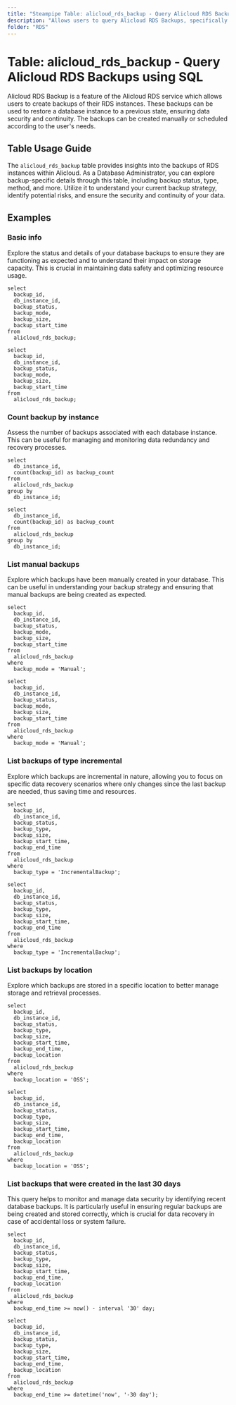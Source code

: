 ```yaml
---
title: "Steampipe Table: alicloud_rds_backup - Query Alicloud RDS Backups using SQL"
description: "Allows users to query Alicloud RDS Backups, specifically details about each backup such as backup status, type, method, and more, providing insights into the backup strategy and potential risks."
folder: "RDS"
---
```


# Table: alicloud_rds_backup - Query Alicloud RDS Backups using SQL

Alicloud RDS Backup is a feature of the Alicloud RDS service which allows users to create backups of their RDS instances. These backups can be used to restore a database instance to a previous state, ensuring data security and continuity. The backups can be created manually or scheduled according to the user's needs.

## Table Usage Guide

The `alicloud_rds_backup` table provides insights into the backups of RDS instances within Alicloud. As a Database Administrator, you can explore backup-specific details through this table, including backup status, type, method, and more. Utilize it to understand your current backup strategy, identify potential risks, and ensure the security and continuity of your data.

## Examples

### Basic info
Explore the status and details of your database backups to ensure they are functioning as expected and to understand their impact on storage capacity. This is crucial in maintaining data safety and optimizing resource usage.

```sql+postgres
select
  backup_id,
  db_instance_id,
  backup_status,
  backup_mode,
  backup_size,
  backup_start_time
from
  alicloud_rds_backup;
```

```sql+sqlite
select
  backup_id,
  db_instance_id,
  backup_status,
  backup_mode,
  backup_size,
  backup_start_time
from
  alicloud_rds_backup;
```

### Count backup by instance
Assess the number of backups associated with each database instance. This can be useful for managing and monitoring data redundancy and recovery processes.

```sql+postgres
select
  db_instance_id,
  count(backup_id) as backup_count
from
  alicloud_rds_backup
group by
  db_instance_id;
```

```sql+sqlite
select
  db_instance_id,
  count(backup_id) as backup_count
from
  alicloud_rds_backup
group by
  db_instance_id;
```

### List manual backups
Explore which backups have been manually created in your database. This can be useful in understanding your backup strategy and ensuring that manual backups are being created as expected.

```sql+postgres
select
  backup_id,
  db_instance_id,
  backup_status,
  backup_mode,
  backup_size,
  backup_start_time
from
  alicloud_rds_backup
where
  backup_mode = 'Manual';
```

```sql+sqlite
select
  backup_id,
  db_instance_id,
  backup_status,
  backup_mode,
  backup_size,
  backup_start_time
from
  alicloud_rds_backup
where
  backup_mode = 'Manual';
```

### List backups of type incremental
Explore which backups are incremental in nature, allowing you to focus on specific data recovery scenarios where only changes since the last backup are needed, thus saving time and resources.

```sql+postgres
select
  backup_id,
  db_instance_id,
  backup_status,
  backup_type,
  backup_size,
  backup_start_time,
  backup_end_time
from
  alicloud_rds_backup
where
  backup_type = 'IncrementalBackup';
```

```sql+sqlite
select
  backup_id,
  db_instance_id,
  backup_status,
  backup_type,
  backup_size,
  backup_start_time,
  backup_end_time
from
  alicloud_rds_backup
where
  backup_type = 'IncrementalBackup';
```

### List backups by location
Explore which backups are stored in a specific location to better manage storage and retrieval processes.

```sql+postgres
select
  backup_id,
  db_instance_id,
  backup_status,
  backup_type,
  backup_size,
  backup_start_time,
  backup_end_time,
  backup_location
from
  alicloud_rds_backup
where
  backup_location = 'OSS';
```

```sql+sqlite
select
  backup_id,
  db_instance_id,
  backup_status,
  backup_type,
  backup_size,
  backup_start_time,
  backup_end_time,
  backup_location
from
  alicloud_rds_backup
where
  backup_location = 'OSS';
```

### List backups that were created in the last 30 days
This query helps to monitor and manage data security by identifying recent database backups. It is particularly useful in ensuring regular backups are being created and stored correctly, which is crucial for data recovery in case of accidental loss or system failure.

```sql+postgres
select
  backup_id,
  db_instance_id,
  backup_status,
  backup_type,
  backup_size,
  backup_start_time,
  backup_end_time,
  backup_location
from
  alicloud_rds_backup
where
  backup_end_time >= now() - interval '30' day;
```

```sql+sqlite
select
  backup_id,
  db_instance_id,
  backup_status,
  backup_type,
  backup_size,
  backup_start_time,
  backup_end_time,
  backup_location
from
  alicloud_rds_backup
where
  backup_end_time >= datetime('now', '-30 day');
```